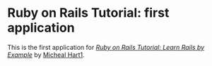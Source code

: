 # Ruby on Rails Tutorial: first application

 This is the first application for
[*Ruby on Rails Tutorial: Learn Rails by Example*](http://railstutorial.org/)
by [Micheal Hart1](http://michealhart1.com/).